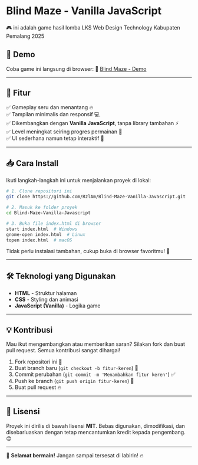 # Blind Maze - Vanilla JavaScript

🎮 ini adalah game hasil lomba LKS Web Design Technology Kabupaten Pemalang 2025

## 🚀 Demo

Coba game ini langsung di browser:
🔗 [Blind Maze - Demo](https://rzlam.github.io/projects/blindmaze)

---

## 📌 Fitur

✅ Gameplay seru dan menantang 🔥  
✅ Tampilan minimalis dan responsif 💻  
✅ Dikembangkan dengan **Vanilla JavaScript**, tanpa library tambahan ⚡  
✅ Level meningkat seiring progres permainan 🎯  
✅ UI sederhana namun tetap interaktif 🎨

---

## 📥 Cara Install

Ikuti langkah-langkah ini untuk menjalankan proyek di lokal:

```bash
# 1. Clone repositori ini
git clone https://github.com/RzlAm/Blind-Maze-Vanilla-Javascript.git

# 2. Masuk ke folder proyek
cd Blind-Maze-Vanilla-Javascript

# 3. Buka file index.html di browser
start index.html  # Windows
gnome-open index.html  # Linux
topen index.html  # macOS
```

Tidak perlu instalasi tambahan, cukup buka di browser favoritmu! 🚀

---

## 🛠️ Teknologi yang Digunakan

- **HTML** - Struktur halaman
- **CSS** - Styling dan animasi
- **JavaScript (Vanilla)** - Logika game

---

## 💡 Kontribusi

Mau ikut mengembangkan atau memberikan saran? Silakan fork dan buat pull request. Semua kontribusi sangat dihargai!

1. Fork repositori ini 🍴
2. Buat branch baru (`git checkout -b fitur-keren`) 🌿
3. Commit perubahan (`git commit -m 'Menambahkan fitur keren'`) ✅
4. Push ke branch (`git push origin fitur-keren`) 🚀
5. Buat pull request 🔥

---

## 📜 Lisensi

Proyek ini dirilis di bawah lisensi **MIT**. Bebas digunakan, dimodifikasi, dan disebarluaskan dengan tetap mencantumkan kredit kepada pengembang. 😊

---

🚀 **Selamat bermain!** Jangan sampai tersesat di labirin! 🔥
